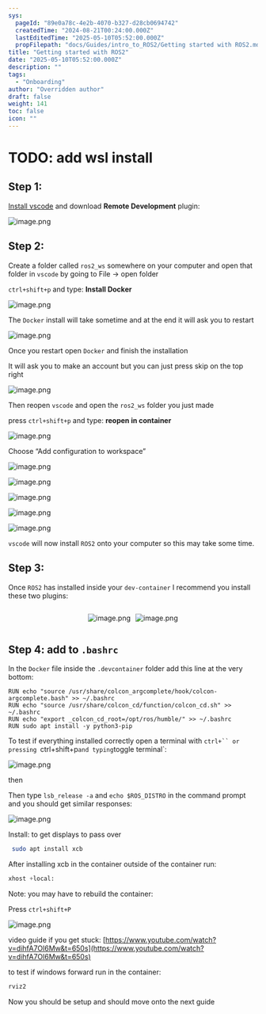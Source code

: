 ```yaml
---
sys:
  pageId: "89e0a78c-4e2b-4070-b327-d28cb0694742"
  createdTime: "2024-08-21T00:24:00.000Z"
  lastEditedTime: "2025-05-10T05:52:00.000Z"
  propFilepath: "docs/Guides/intro_to_ROS2/Getting started with ROS2.md"
title: "Getting started with ROS2"
date: "2025-05-10T05:52:00.000Z"
description: ""
tags:
  - "Onboarding"
author: "Overridden author"
draft: false
weight: 141
toc: false
icon: ""
---
```


# TODO: add wsl install

## Step 1:

[Install vscode](https://code.visualstudio.com/download) and download **Remote Development** plugin:

![image.png](https://prod-files-secure.s3.us-west-2.amazonaws.com/d518164a-d88e-44d1-a4ee-3adb3bd8bce0/efb52993-1881-4a40-b95e-6f020334f022/image.png?X-Amz-Algorithm=AWS4-HMAC-SHA256&X-Amz-Content-Sha256=UNSIGNED-PAYLOAD&X-Amz-Credential=ASIAZI2LB466ZST7MKH2%2F20250510%2Fus-west-2%2Fs3%2Faws4_request&X-Amz-Date=20250510T070735Z&X-Amz-Expires=3600&X-Amz-Security-Token=IQoJb3JpZ2luX2VjEPf%2F%2F%2F%2F%2F%2F%2F%2F%2F%2FwEaCXVzLXdlc3QtMiJIMEYCIQCag2o3TBJsIDiOq%2BItqgWJNAFXKpRfxP4ho3DAshHRjgIhAJgNcV9LTHVAp32xLu0H3JABaUtIzHkxKa%2Fva2Lyqb%2BxKogECKD%2F%2F%2F%2F%2F%2F%2F%2F%2F%2FwEQABoMNjM3NDIzMTgzODA1IgwccbA0abc2WFaGjBoq3AMmMN%2F7hSBHkjEFI2o3Hac6qQMZIsyyVzqnH46%2FhWytle%2BceD0f%2BELjiryBVzkgWEhZpjVe5KVUhbqgTLEKP4kbfSpyNg7GMaD35MlhWmyURJlcpD8JrU11WR2DrHxVlNUD5A03dO7e8Ncar83khKrmfaQOqra%2F9HAtlDnru872EnQBPCn8heUA8ajtp7PyW2lYui7KiLWlZK4XdmBd43C%2BGDmytot449IB5kCVpd0lIzIfSfSKyUQnmu4hCDcFJuLC9UEYJtytFw%2FKdMklgADscAlw%2FR4sojzlo30HPUz4nVFK3sJMNKCJGWHktNZbtiMLrZWK88vB7aORX5RrjCN4Sy23jn720W0tIMF8YbiBKq9Tp%2BbOLkoOr7wfjQm%2BTVjq7KfqI6EwfRWQDFsTZr3YZ9EKNLF6dJZ%2B%2FF2z%2F9Y30FmSzc8zg5HpEK%2Bl3JehU9Jq5WaTHKd8fAhkhMb9Bm5rnutT5G4GS%2FregEEpURf2XMkzZVZIpYvg%2Fx0L2VhSDZ3LnQnO8sOT3ZuepalduOHNydS7caQFEvIeqO46pDVtyDl8hcrmgwAb0zeCJbx1rA%2Bon4wadynWQtMmXrtvog41qSL1N8Yz2kyMIqAlep9IzkQybuwojHGoaToDtzCL9fvABjqkAbi4i9mFwFCqkjWWOlLr7r3G194yGQCgJfWv%2BCMgveF%2BXJgsy5NHlnNySRhEf0faaop%2BWn68t3WknOIzXM5ypULptypwAhqocFn2XRIeO06dxjENFXU5xt9brTt6JO%2FQRPcGajprwrCH0X2juDQ1%2Blmo%2FHlRxsVunKR0rB7%2FdUQnMpKTkFlOIvuxyknSEWTwo03WKOwQS2z4F0wDxb71UMNpmqAI&X-Amz-Signature=32599138ecd0ff0f40aa62e8beb6a8d77d17efe04777afb5e25bcbe04884f243&X-Amz-SignedHeaders=host&x-id=GetObject)

## Step 2:

Create a folder called `ros2_ws` somewhere on your computer and open that folder in `vscode` by going to File → open folder 

`ctrl+shift+p` and type: **Install Docker**

![image.png](https://prod-files-secure.s3.us-west-2.amazonaws.com/d518164a-d88e-44d1-a4ee-3adb3bd8bce0/2269dc0e-1cd5-47ff-bceb-c04ad9b2eab0/image.png?X-Amz-Algorithm=AWS4-HMAC-SHA256&X-Amz-Content-Sha256=UNSIGNED-PAYLOAD&X-Amz-Credential=ASIAZI2LB466ZST7MKH2%2F20250510%2Fus-west-2%2Fs3%2Faws4_request&X-Amz-Date=20250510T070735Z&X-Amz-Expires=3600&X-Amz-Security-Token=IQoJb3JpZ2luX2VjEPf%2F%2F%2F%2F%2F%2F%2F%2F%2F%2FwEaCXVzLXdlc3QtMiJIMEYCIQCag2o3TBJsIDiOq%2BItqgWJNAFXKpRfxP4ho3DAshHRjgIhAJgNcV9LTHVAp32xLu0H3JABaUtIzHkxKa%2Fva2Lyqb%2BxKogECKD%2F%2F%2F%2F%2F%2F%2F%2F%2F%2FwEQABoMNjM3NDIzMTgzODA1IgwccbA0abc2WFaGjBoq3AMmMN%2F7hSBHkjEFI2o3Hac6qQMZIsyyVzqnH46%2FhWytle%2BceD0f%2BELjiryBVzkgWEhZpjVe5KVUhbqgTLEKP4kbfSpyNg7GMaD35MlhWmyURJlcpD8JrU11WR2DrHxVlNUD5A03dO7e8Ncar83khKrmfaQOqra%2F9HAtlDnru872EnQBPCn8heUA8ajtp7PyW2lYui7KiLWlZK4XdmBd43C%2BGDmytot449IB5kCVpd0lIzIfSfSKyUQnmu4hCDcFJuLC9UEYJtytFw%2FKdMklgADscAlw%2FR4sojzlo30HPUz4nVFK3sJMNKCJGWHktNZbtiMLrZWK88vB7aORX5RrjCN4Sy23jn720W0tIMF8YbiBKq9Tp%2BbOLkoOr7wfjQm%2BTVjq7KfqI6EwfRWQDFsTZr3YZ9EKNLF6dJZ%2B%2FF2z%2F9Y30FmSzc8zg5HpEK%2Bl3JehU9Jq5WaTHKd8fAhkhMb9Bm5rnutT5G4GS%2FregEEpURf2XMkzZVZIpYvg%2Fx0L2VhSDZ3LnQnO8sOT3ZuepalduOHNydS7caQFEvIeqO46pDVtyDl8hcrmgwAb0zeCJbx1rA%2Bon4wadynWQtMmXrtvog41qSL1N8Yz2kyMIqAlep9IzkQybuwojHGoaToDtzCL9fvABjqkAbi4i9mFwFCqkjWWOlLr7r3G194yGQCgJfWv%2BCMgveF%2BXJgsy5NHlnNySRhEf0faaop%2BWn68t3WknOIzXM5ypULptypwAhqocFn2XRIeO06dxjENFXU5xt9brTt6JO%2FQRPcGajprwrCH0X2juDQ1%2Blmo%2FHlRxsVunKR0rB7%2FdUQnMpKTkFlOIvuxyknSEWTwo03WKOwQS2z4F0wDxb71UMNpmqAI&X-Amz-Signature=39d17f975bdae88874f2df85ab0b5153b7d95dd5884605a299d6364b57eb6316&X-Amz-SignedHeaders=host&x-id=GetObject)

The `Docker` install will take sometime and at the end it will ask you to restart

![image.png](https://prod-files-secure.s3.us-west-2.amazonaws.com/d518164a-d88e-44d1-a4ee-3adb3bd8bce0/ed233f78-be33-4b1f-b89c-9c346c0e961e/image.png?X-Amz-Algorithm=AWS4-HMAC-SHA256&X-Amz-Content-Sha256=UNSIGNED-PAYLOAD&X-Amz-Credential=ASIAZI2LB466ZST7MKH2%2F20250510%2Fus-west-2%2Fs3%2Faws4_request&X-Amz-Date=20250510T070735Z&X-Amz-Expires=3600&X-Amz-Security-Token=IQoJb3JpZ2luX2VjEPf%2F%2F%2F%2F%2F%2F%2F%2F%2F%2FwEaCXVzLXdlc3QtMiJIMEYCIQCag2o3TBJsIDiOq%2BItqgWJNAFXKpRfxP4ho3DAshHRjgIhAJgNcV9LTHVAp32xLu0H3JABaUtIzHkxKa%2Fva2Lyqb%2BxKogECKD%2F%2F%2F%2F%2F%2F%2F%2F%2F%2FwEQABoMNjM3NDIzMTgzODA1IgwccbA0abc2WFaGjBoq3AMmMN%2F7hSBHkjEFI2o3Hac6qQMZIsyyVzqnH46%2FhWytle%2BceD0f%2BELjiryBVzkgWEhZpjVe5KVUhbqgTLEKP4kbfSpyNg7GMaD35MlhWmyURJlcpD8JrU11WR2DrHxVlNUD5A03dO7e8Ncar83khKrmfaQOqra%2F9HAtlDnru872EnQBPCn8heUA8ajtp7PyW2lYui7KiLWlZK4XdmBd43C%2BGDmytot449IB5kCVpd0lIzIfSfSKyUQnmu4hCDcFJuLC9UEYJtytFw%2FKdMklgADscAlw%2FR4sojzlo30HPUz4nVFK3sJMNKCJGWHktNZbtiMLrZWK88vB7aORX5RrjCN4Sy23jn720W0tIMF8YbiBKq9Tp%2BbOLkoOr7wfjQm%2BTVjq7KfqI6EwfRWQDFsTZr3YZ9EKNLF6dJZ%2B%2FF2z%2F9Y30FmSzc8zg5HpEK%2Bl3JehU9Jq5WaTHKd8fAhkhMb9Bm5rnutT5G4GS%2FregEEpURf2XMkzZVZIpYvg%2Fx0L2VhSDZ3LnQnO8sOT3ZuepalduOHNydS7caQFEvIeqO46pDVtyDl8hcrmgwAb0zeCJbx1rA%2Bon4wadynWQtMmXrtvog41qSL1N8Yz2kyMIqAlep9IzkQybuwojHGoaToDtzCL9fvABjqkAbi4i9mFwFCqkjWWOlLr7r3G194yGQCgJfWv%2BCMgveF%2BXJgsy5NHlnNySRhEf0faaop%2BWn68t3WknOIzXM5ypULptypwAhqocFn2XRIeO06dxjENFXU5xt9brTt6JO%2FQRPcGajprwrCH0X2juDQ1%2Blmo%2FHlRxsVunKR0rB7%2FdUQnMpKTkFlOIvuxyknSEWTwo03WKOwQS2z4F0wDxb71UMNpmqAI&X-Amz-Signature=7bbea112b37bc999c0b76554ff7dd38dc397bf0ef36db6c0fe605b0dd1ab21ee&X-Amz-SignedHeaders=host&x-id=GetObject)

Once you restart open `Docker` and finish the installation

It will ask you to make an account but you can just press skip on the top right

![image.png](https://prod-files-secure.s3.us-west-2.amazonaws.com/d518164a-d88e-44d1-a4ee-3adb3bd8bce0/21010ad9-1659-4fd9-9f59-9932a09b2a3d/image.png?X-Amz-Algorithm=AWS4-HMAC-SHA256&X-Amz-Content-Sha256=UNSIGNED-PAYLOAD&X-Amz-Credential=ASIAZI2LB466ZST7MKH2%2F20250510%2Fus-west-2%2Fs3%2Faws4_request&X-Amz-Date=20250510T070735Z&X-Amz-Expires=3600&X-Amz-Security-Token=IQoJb3JpZ2luX2VjEPf%2F%2F%2F%2F%2F%2F%2F%2F%2F%2FwEaCXVzLXdlc3QtMiJIMEYCIQCag2o3TBJsIDiOq%2BItqgWJNAFXKpRfxP4ho3DAshHRjgIhAJgNcV9LTHVAp32xLu0H3JABaUtIzHkxKa%2Fva2Lyqb%2BxKogECKD%2F%2F%2F%2F%2F%2F%2F%2F%2F%2FwEQABoMNjM3NDIzMTgzODA1IgwccbA0abc2WFaGjBoq3AMmMN%2F7hSBHkjEFI2o3Hac6qQMZIsyyVzqnH46%2FhWytle%2BceD0f%2BELjiryBVzkgWEhZpjVe5KVUhbqgTLEKP4kbfSpyNg7GMaD35MlhWmyURJlcpD8JrU11WR2DrHxVlNUD5A03dO7e8Ncar83khKrmfaQOqra%2F9HAtlDnru872EnQBPCn8heUA8ajtp7PyW2lYui7KiLWlZK4XdmBd43C%2BGDmytot449IB5kCVpd0lIzIfSfSKyUQnmu4hCDcFJuLC9UEYJtytFw%2FKdMklgADscAlw%2FR4sojzlo30HPUz4nVFK3sJMNKCJGWHktNZbtiMLrZWK88vB7aORX5RrjCN4Sy23jn720W0tIMF8YbiBKq9Tp%2BbOLkoOr7wfjQm%2BTVjq7KfqI6EwfRWQDFsTZr3YZ9EKNLF6dJZ%2B%2FF2z%2F9Y30FmSzc8zg5HpEK%2Bl3JehU9Jq5WaTHKd8fAhkhMb9Bm5rnutT5G4GS%2FregEEpURf2XMkzZVZIpYvg%2Fx0L2VhSDZ3LnQnO8sOT3ZuepalduOHNydS7caQFEvIeqO46pDVtyDl8hcrmgwAb0zeCJbx1rA%2Bon4wadynWQtMmXrtvog41qSL1N8Yz2kyMIqAlep9IzkQybuwojHGoaToDtzCL9fvABjqkAbi4i9mFwFCqkjWWOlLr7r3G194yGQCgJfWv%2BCMgveF%2BXJgsy5NHlnNySRhEf0faaop%2BWn68t3WknOIzXM5ypULptypwAhqocFn2XRIeO06dxjENFXU5xt9brTt6JO%2FQRPcGajprwrCH0X2juDQ1%2Blmo%2FHlRxsVunKR0rB7%2FdUQnMpKTkFlOIvuxyknSEWTwo03WKOwQS2z4F0wDxb71UMNpmqAI&X-Amz-Signature=bb36bd27c44621c9fa2966fcfefd1a67397047471c5a76c68310a3cf211d0b30&X-Amz-SignedHeaders=host&x-id=GetObject)

Then reopen `vscode` and open the `ros2_ws` folder you just made

press `ctrl+shift+p` and type: **reopen in container**

![image.png](https://prod-files-secure.s3.us-west-2.amazonaws.com/d518164a-d88e-44d1-a4ee-3adb3bd8bce0/4e93b8c2-41ad-488c-8095-c74205196118/image.png?X-Amz-Algorithm=AWS4-HMAC-SHA256&X-Amz-Content-Sha256=UNSIGNED-PAYLOAD&X-Amz-Credential=ASIAZI2LB466ZST7MKH2%2F20250510%2Fus-west-2%2Fs3%2Faws4_request&X-Amz-Date=20250510T070735Z&X-Amz-Expires=3600&X-Amz-Security-Token=IQoJb3JpZ2luX2VjEPf%2F%2F%2F%2F%2F%2F%2F%2F%2F%2FwEaCXVzLXdlc3QtMiJIMEYCIQCag2o3TBJsIDiOq%2BItqgWJNAFXKpRfxP4ho3DAshHRjgIhAJgNcV9LTHVAp32xLu0H3JABaUtIzHkxKa%2Fva2Lyqb%2BxKogECKD%2F%2F%2F%2F%2F%2F%2F%2F%2F%2FwEQABoMNjM3NDIzMTgzODA1IgwccbA0abc2WFaGjBoq3AMmMN%2F7hSBHkjEFI2o3Hac6qQMZIsyyVzqnH46%2FhWytle%2BceD0f%2BELjiryBVzkgWEhZpjVe5KVUhbqgTLEKP4kbfSpyNg7GMaD35MlhWmyURJlcpD8JrU11WR2DrHxVlNUD5A03dO7e8Ncar83khKrmfaQOqra%2F9HAtlDnru872EnQBPCn8heUA8ajtp7PyW2lYui7KiLWlZK4XdmBd43C%2BGDmytot449IB5kCVpd0lIzIfSfSKyUQnmu4hCDcFJuLC9UEYJtytFw%2FKdMklgADscAlw%2FR4sojzlo30HPUz4nVFK3sJMNKCJGWHktNZbtiMLrZWK88vB7aORX5RrjCN4Sy23jn720W0tIMF8YbiBKq9Tp%2BbOLkoOr7wfjQm%2BTVjq7KfqI6EwfRWQDFsTZr3YZ9EKNLF6dJZ%2B%2FF2z%2F9Y30FmSzc8zg5HpEK%2Bl3JehU9Jq5WaTHKd8fAhkhMb9Bm5rnutT5G4GS%2FregEEpURf2XMkzZVZIpYvg%2Fx0L2VhSDZ3LnQnO8sOT3ZuepalduOHNydS7caQFEvIeqO46pDVtyDl8hcrmgwAb0zeCJbx1rA%2Bon4wadynWQtMmXrtvog41qSL1N8Yz2kyMIqAlep9IzkQybuwojHGoaToDtzCL9fvABjqkAbi4i9mFwFCqkjWWOlLr7r3G194yGQCgJfWv%2BCMgveF%2BXJgsy5NHlnNySRhEf0faaop%2BWn68t3WknOIzXM5ypULptypwAhqocFn2XRIeO06dxjENFXU5xt9brTt6JO%2FQRPcGajprwrCH0X2juDQ1%2Blmo%2FHlRxsVunKR0rB7%2FdUQnMpKTkFlOIvuxyknSEWTwo03WKOwQS2z4F0wDxb71UMNpmqAI&X-Amz-Signature=4a8beda3dbed22b0fdd5f1567574759033497c84710781e058f1a62b60e4fdd0&X-Amz-SignedHeaders=host&x-id=GetObject)

Choose “Add configuration to workspace”

![image.png](https://prod-files-secure.s3.us-west-2.amazonaws.com/d518164a-d88e-44d1-a4ee-3adb3bd8bce0/9560b282-5060-4989-ba37-97e7b2c22476/image.png?X-Amz-Algorithm=AWS4-HMAC-SHA256&X-Amz-Content-Sha256=UNSIGNED-PAYLOAD&X-Amz-Credential=ASIAZI2LB466ZST7MKH2%2F20250510%2Fus-west-2%2Fs3%2Faws4_request&X-Amz-Date=20250510T070735Z&X-Amz-Expires=3600&X-Amz-Security-Token=IQoJb3JpZ2luX2VjEPf%2F%2F%2F%2F%2F%2F%2F%2F%2F%2FwEaCXVzLXdlc3QtMiJIMEYCIQCag2o3TBJsIDiOq%2BItqgWJNAFXKpRfxP4ho3DAshHRjgIhAJgNcV9LTHVAp32xLu0H3JABaUtIzHkxKa%2Fva2Lyqb%2BxKogECKD%2F%2F%2F%2F%2F%2F%2F%2F%2F%2FwEQABoMNjM3NDIzMTgzODA1IgwccbA0abc2WFaGjBoq3AMmMN%2F7hSBHkjEFI2o3Hac6qQMZIsyyVzqnH46%2FhWytle%2BceD0f%2BELjiryBVzkgWEhZpjVe5KVUhbqgTLEKP4kbfSpyNg7GMaD35MlhWmyURJlcpD8JrU11WR2DrHxVlNUD5A03dO7e8Ncar83khKrmfaQOqra%2F9HAtlDnru872EnQBPCn8heUA8ajtp7PyW2lYui7KiLWlZK4XdmBd43C%2BGDmytot449IB5kCVpd0lIzIfSfSKyUQnmu4hCDcFJuLC9UEYJtytFw%2FKdMklgADscAlw%2FR4sojzlo30HPUz4nVFK3sJMNKCJGWHktNZbtiMLrZWK88vB7aORX5RrjCN4Sy23jn720W0tIMF8YbiBKq9Tp%2BbOLkoOr7wfjQm%2BTVjq7KfqI6EwfRWQDFsTZr3YZ9EKNLF6dJZ%2B%2FF2z%2F9Y30FmSzc8zg5HpEK%2Bl3JehU9Jq5WaTHKd8fAhkhMb9Bm5rnutT5G4GS%2FregEEpURf2XMkzZVZIpYvg%2Fx0L2VhSDZ3LnQnO8sOT3ZuepalduOHNydS7caQFEvIeqO46pDVtyDl8hcrmgwAb0zeCJbx1rA%2Bon4wadynWQtMmXrtvog41qSL1N8Yz2kyMIqAlep9IzkQybuwojHGoaToDtzCL9fvABjqkAbi4i9mFwFCqkjWWOlLr7r3G194yGQCgJfWv%2BCMgveF%2BXJgsy5NHlnNySRhEf0faaop%2BWn68t3WknOIzXM5ypULptypwAhqocFn2XRIeO06dxjENFXU5xt9brTt6JO%2FQRPcGajprwrCH0X2juDQ1%2Blmo%2FHlRxsVunKR0rB7%2FdUQnMpKTkFlOIvuxyknSEWTwo03WKOwQS2z4F0wDxb71UMNpmqAI&X-Amz-Signature=6f6cce0358b0bfc634b9c3c1daf4c0d700c2a7ccd8d87c4098a9050b50ff4024&X-Amz-SignedHeaders=host&x-id=GetObject)

![image.png](https://prod-files-secure.s3.us-west-2.amazonaws.com/d518164a-d88e-44d1-a4ee-3adb3bd8bce0/2ee63f81-886b-48e8-a553-dc6e5eac99e4/image.png?X-Amz-Algorithm=AWS4-HMAC-SHA256&X-Amz-Content-Sha256=UNSIGNED-PAYLOAD&X-Amz-Credential=ASIAZI2LB466ZST7MKH2%2F20250510%2Fus-west-2%2Fs3%2Faws4_request&X-Amz-Date=20250510T070735Z&X-Amz-Expires=3600&X-Amz-Security-Token=IQoJb3JpZ2luX2VjEPf%2F%2F%2F%2F%2F%2F%2F%2F%2F%2FwEaCXVzLXdlc3QtMiJIMEYCIQCag2o3TBJsIDiOq%2BItqgWJNAFXKpRfxP4ho3DAshHRjgIhAJgNcV9LTHVAp32xLu0H3JABaUtIzHkxKa%2Fva2Lyqb%2BxKogECKD%2F%2F%2F%2F%2F%2F%2F%2F%2F%2FwEQABoMNjM3NDIzMTgzODA1IgwccbA0abc2WFaGjBoq3AMmMN%2F7hSBHkjEFI2o3Hac6qQMZIsyyVzqnH46%2FhWytle%2BceD0f%2BELjiryBVzkgWEhZpjVe5KVUhbqgTLEKP4kbfSpyNg7GMaD35MlhWmyURJlcpD8JrU11WR2DrHxVlNUD5A03dO7e8Ncar83khKrmfaQOqra%2F9HAtlDnru872EnQBPCn8heUA8ajtp7PyW2lYui7KiLWlZK4XdmBd43C%2BGDmytot449IB5kCVpd0lIzIfSfSKyUQnmu4hCDcFJuLC9UEYJtytFw%2FKdMklgADscAlw%2FR4sojzlo30HPUz4nVFK3sJMNKCJGWHktNZbtiMLrZWK88vB7aORX5RrjCN4Sy23jn720W0tIMF8YbiBKq9Tp%2BbOLkoOr7wfjQm%2BTVjq7KfqI6EwfRWQDFsTZr3YZ9EKNLF6dJZ%2B%2FF2z%2F9Y30FmSzc8zg5HpEK%2Bl3JehU9Jq5WaTHKd8fAhkhMb9Bm5rnutT5G4GS%2FregEEpURf2XMkzZVZIpYvg%2Fx0L2VhSDZ3LnQnO8sOT3ZuepalduOHNydS7caQFEvIeqO46pDVtyDl8hcrmgwAb0zeCJbx1rA%2Bon4wadynWQtMmXrtvog41qSL1N8Yz2kyMIqAlep9IzkQybuwojHGoaToDtzCL9fvABjqkAbi4i9mFwFCqkjWWOlLr7r3G194yGQCgJfWv%2BCMgveF%2BXJgsy5NHlnNySRhEf0faaop%2BWn68t3WknOIzXM5ypULptypwAhqocFn2XRIeO06dxjENFXU5xt9brTt6JO%2FQRPcGajprwrCH0X2juDQ1%2Blmo%2FHlRxsVunKR0rB7%2FdUQnMpKTkFlOIvuxyknSEWTwo03WKOwQS2z4F0wDxb71UMNpmqAI&X-Amz-Signature=250399cb350db299aa2d876501218635dbd20ff6e958051a531994afcd75a76f&X-Amz-SignedHeaders=host&x-id=GetObject)

![image.png](https://prod-files-secure.s3.us-west-2.amazonaws.com/d518164a-d88e-44d1-a4ee-3adb3bd8bce0/ae1580b2-b048-407e-aed9-b584224a7a04/image.png?X-Amz-Algorithm=AWS4-HMAC-SHA256&X-Amz-Content-Sha256=UNSIGNED-PAYLOAD&X-Amz-Credential=ASIAZI2LB466ZST7MKH2%2F20250510%2Fus-west-2%2Fs3%2Faws4_request&X-Amz-Date=20250510T070735Z&X-Amz-Expires=3600&X-Amz-Security-Token=IQoJb3JpZ2luX2VjEPf%2F%2F%2F%2F%2F%2F%2F%2F%2F%2FwEaCXVzLXdlc3QtMiJIMEYCIQCag2o3TBJsIDiOq%2BItqgWJNAFXKpRfxP4ho3DAshHRjgIhAJgNcV9LTHVAp32xLu0H3JABaUtIzHkxKa%2Fva2Lyqb%2BxKogECKD%2F%2F%2F%2F%2F%2F%2F%2F%2F%2FwEQABoMNjM3NDIzMTgzODA1IgwccbA0abc2WFaGjBoq3AMmMN%2F7hSBHkjEFI2o3Hac6qQMZIsyyVzqnH46%2FhWytle%2BceD0f%2BELjiryBVzkgWEhZpjVe5KVUhbqgTLEKP4kbfSpyNg7GMaD35MlhWmyURJlcpD8JrU11WR2DrHxVlNUD5A03dO7e8Ncar83khKrmfaQOqra%2F9HAtlDnru872EnQBPCn8heUA8ajtp7PyW2lYui7KiLWlZK4XdmBd43C%2BGDmytot449IB5kCVpd0lIzIfSfSKyUQnmu4hCDcFJuLC9UEYJtytFw%2FKdMklgADscAlw%2FR4sojzlo30HPUz4nVFK3sJMNKCJGWHktNZbtiMLrZWK88vB7aORX5RrjCN4Sy23jn720W0tIMF8YbiBKq9Tp%2BbOLkoOr7wfjQm%2BTVjq7KfqI6EwfRWQDFsTZr3YZ9EKNLF6dJZ%2B%2FF2z%2F9Y30FmSzc8zg5HpEK%2Bl3JehU9Jq5WaTHKd8fAhkhMb9Bm5rnutT5G4GS%2FregEEpURf2XMkzZVZIpYvg%2Fx0L2VhSDZ3LnQnO8sOT3ZuepalduOHNydS7caQFEvIeqO46pDVtyDl8hcrmgwAb0zeCJbx1rA%2Bon4wadynWQtMmXrtvog41qSL1N8Yz2kyMIqAlep9IzkQybuwojHGoaToDtzCL9fvABjqkAbi4i9mFwFCqkjWWOlLr7r3G194yGQCgJfWv%2BCMgveF%2BXJgsy5NHlnNySRhEf0faaop%2BWn68t3WknOIzXM5ypULptypwAhqocFn2XRIeO06dxjENFXU5xt9brTt6JO%2FQRPcGajprwrCH0X2juDQ1%2Blmo%2FHlRxsVunKR0rB7%2FdUQnMpKTkFlOIvuxyknSEWTwo03WKOwQS2z4F0wDxb71UMNpmqAI&X-Amz-Signature=d6d77cc479675e4255d24265946231aa74e67480b2a5ef1d96983706e72ebfac&X-Amz-SignedHeaders=host&x-id=GetObject)

![image.png](https://prod-files-secure.s3.us-west-2.amazonaws.com/d518164a-d88e-44d1-a4ee-3adb3bd8bce0/53255b28-f75e-430f-b9e3-c0ac8577e42b/image.png?X-Amz-Algorithm=AWS4-HMAC-SHA256&X-Amz-Content-Sha256=UNSIGNED-PAYLOAD&X-Amz-Credential=ASIAZI2LB466ZST7MKH2%2F20250510%2Fus-west-2%2Fs3%2Faws4_request&X-Amz-Date=20250510T070735Z&X-Amz-Expires=3600&X-Amz-Security-Token=IQoJb3JpZ2luX2VjEPf%2F%2F%2F%2F%2F%2F%2F%2F%2F%2FwEaCXVzLXdlc3QtMiJIMEYCIQCag2o3TBJsIDiOq%2BItqgWJNAFXKpRfxP4ho3DAshHRjgIhAJgNcV9LTHVAp32xLu0H3JABaUtIzHkxKa%2Fva2Lyqb%2BxKogECKD%2F%2F%2F%2F%2F%2F%2F%2F%2F%2FwEQABoMNjM3NDIzMTgzODA1IgwccbA0abc2WFaGjBoq3AMmMN%2F7hSBHkjEFI2o3Hac6qQMZIsyyVzqnH46%2FhWytle%2BceD0f%2BELjiryBVzkgWEhZpjVe5KVUhbqgTLEKP4kbfSpyNg7GMaD35MlhWmyURJlcpD8JrU11WR2DrHxVlNUD5A03dO7e8Ncar83khKrmfaQOqra%2F9HAtlDnru872EnQBPCn8heUA8ajtp7PyW2lYui7KiLWlZK4XdmBd43C%2BGDmytot449IB5kCVpd0lIzIfSfSKyUQnmu4hCDcFJuLC9UEYJtytFw%2FKdMklgADscAlw%2FR4sojzlo30HPUz4nVFK3sJMNKCJGWHktNZbtiMLrZWK88vB7aORX5RrjCN4Sy23jn720W0tIMF8YbiBKq9Tp%2BbOLkoOr7wfjQm%2BTVjq7KfqI6EwfRWQDFsTZr3YZ9EKNLF6dJZ%2B%2FF2z%2F9Y30FmSzc8zg5HpEK%2Bl3JehU9Jq5WaTHKd8fAhkhMb9Bm5rnutT5G4GS%2FregEEpURf2XMkzZVZIpYvg%2Fx0L2VhSDZ3LnQnO8sOT3ZuepalduOHNydS7caQFEvIeqO46pDVtyDl8hcrmgwAb0zeCJbx1rA%2Bon4wadynWQtMmXrtvog41qSL1N8Yz2kyMIqAlep9IzkQybuwojHGoaToDtzCL9fvABjqkAbi4i9mFwFCqkjWWOlLr7r3G194yGQCgJfWv%2BCMgveF%2BXJgsy5NHlnNySRhEf0faaop%2BWn68t3WknOIzXM5ypULptypwAhqocFn2XRIeO06dxjENFXU5xt9brTt6JO%2FQRPcGajprwrCH0X2juDQ1%2Blmo%2FHlRxsVunKR0rB7%2FdUQnMpKTkFlOIvuxyknSEWTwo03WKOwQS2z4F0wDxb71UMNpmqAI&X-Amz-Signature=99ff51d879a7946d742bd5fb0505b5547c791ff13380d074aac53a6a118bbb60&X-Amz-SignedHeaders=host&x-id=GetObject)

![image.png](https://prod-files-secure.s3.us-west-2.amazonaws.com/d518164a-d88e-44d1-a4ee-3adb3bd8bce0/7c562767-5af9-4ffb-97d1-327bcdf4ee00/image.png?X-Amz-Algorithm=AWS4-HMAC-SHA256&X-Amz-Content-Sha256=UNSIGNED-PAYLOAD&X-Amz-Credential=ASIAZI2LB466ZST7MKH2%2F20250510%2Fus-west-2%2Fs3%2Faws4_request&X-Amz-Date=20250510T070735Z&X-Amz-Expires=3600&X-Amz-Security-Token=IQoJb3JpZ2luX2VjEPf%2F%2F%2F%2F%2F%2F%2F%2F%2F%2FwEaCXVzLXdlc3QtMiJIMEYCIQCag2o3TBJsIDiOq%2BItqgWJNAFXKpRfxP4ho3DAshHRjgIhAJgNcV9LTHVAp32xLu0H3JABaUtIzHkxKa%2Fva2Lyqb%2BxKogECKD%2F%2F%2F%2F%2F%2F%2F%2F%2F%2FwEQABoMNjM3NDIzMTgzODA1IgwccbA0abc2WFaGjBoq3AMmMN%2F7hSBHkjEFI2o3Hac6qQMZIsyyVzqnH46%2FhWytle%2BceD0f%2BELjiryBVzkgWEhZpjVe5KVUhbqgTLEKP4kbfSpyNg7GMaD35MlhWmyURJlcpD8JrU11WR2DrHxVlNUD5A03dO7e8Ncar83khKrmfaQOqra%2F9HAtlDnru872EnQBPCn8heUA8ajtp7PyW2lYui7KiLWlZK4XdmBd43C%2BGDmytot449IB5kCVpd0lIzIfSfSKyUQnmu4hCDcFJuLC9UEYJtytFw%2FKdMklgADscAlw%2FR4sojzlo30HPUz4nVFK3sJMNKCJGWHktNZbtiMLrZWK88vB7aORX5RrjCN4Sy23jn720W0tIMF8YbiBKq9Tp%2BbOLkoOr7wfjQm%2BTVjq7KfqI6EwfRWQDFsTZr3YZ9EKNLF6dJZ%2B%2FF2z%2F9Y30FmSzc8zg5HpEK%2Bl3JehU9Jq5WaTHKd8fAhkhMb9Bm5rnutT5G4GS%2FregEEpURf2XMkzZVZIpYvg%2Fx0L2VhSDZ3LnQnO8sOT3ZuepalduOHNydS7caQFEvIeqO46pDVtyDl8hcrmgwAb0zeCJbx1rA%2Bon4wadynWQtMmXrtvog41qSL1N8Yz2kyMIqAlep9IzkQybuwojHGoaToDtzCL9fvABjqkAbi4i9mFwFCqkjWWOlLr7r3G194yGQCgJfWv%2BCMgveF%2BXJgsy5NHlnNySRhEf0faaop%2BWn68t3WknOIzXM5ypULptypwAhqocFn2XRIeO06dxjENFXU5xt9brTt6JO%2FQRPcGajprwrCH0X2juDQ1%2Blmo%2FHlRxsVunKR0rB7%2FdUQnMpKTkFlOIvuxyknSEWTwo03WKOwQS2z4F0wDxb71UMNpmqAI&X-Amz-Signature=29fa4ece0aca2769e26562714f871f344ebba75c15e7cf3a3c63813142db51f5&X-Amz-SignedHeaders=host&x-id=GetObject)

`vscode` will now install `ROS2` onto your computer so this may take some time.

## Step 3:

Once `ROS2` has installed inside your `dev-container` I recommend you install these two plugins:

<div style="display: flex;flex-direction: row; column-gap:10px; max-width: 630px;justify-content: center;">
<div>

![image.png](https://prod-files-secure.s3.us-west-2.amazonaws.com/d518164a-d88e-44d1-a4ee-3adb3bd8bce0/3fc3d550-5a54-4ba1-ba6b-faa01cdb7369/image.png?X-Amz-Algorithm=AWS4-HMAC-SHA256&X-Amz-Content-Sha256=UNSIGNED-PAYLOAD&X-Amz-Credential=ASIAZI2LB466YKYS7JCJ%2F20250510%2Fus-west-2%2Fs3%2Faws4_request&X-Amz-Date=20250510T070739Z&X-Amz-Expires=3600&X-Amz-Security-Token=IQoJb3JpZ2luX2VjEPf%2F%2F%2F%2F%2F%2F%2F%2F%2F%2FwEaCXVzLXdlc3QtMiJGMEQCICY%2Bze5gZW3%2FyaowQKIAr%2FaUsIc7hK6C%2BxDUuxtPNqMdAiBARS07eoDP9YebhbLn3jhLEO0vNgjF2Ox9d%2BFVTyR3IyqIBAig%2F%2F%2F%2F%2F%2F%2F%2F%2F%2F8BEAAaDDYzNzQyMzE4MzgwNSIMz5DpUaLcJ1NXFkzUKtwDcnnh7WFxLliCqRpFQ%2BoqpAJQYAAYw4nvLVVCEFd5qmpuzCe7m85WLI1qwnKepxuw145sqk7kpKtMrETOOGkSTLw8H86EWrQgeqt3f7tED9%2BHHA8ouiVyNmVTwlHo8moHLe%2B4rlnHjxOtuBQmTgtpQ5AdZwepbRSs6LcjB7P1aaFyWS%2BbyLUgHzkB%2B0x7Sekn2x1II5SRXlcAbAIBFfcJowUNp7bQCnCaZxRwS8duF%2BKCpwPVEu%2FTMqqjGbWQRHTEgKl0drL1O2tL7lRUqpAKck9%2FicfxGgUQqWhqqbIE7ZEC%2FMSIUalC9Ap625aD0KmxJON8zYvefuf%2BSaHAFGrgqlBgOhiHcsRsSJZgzk2OkYg3knyoDi21t3FB2hr5jHm0BYqGecYjVrJoe1IaiUdnd%2BvazzrmC7XUIgGpjbQCjsAHI%2BD2R8hHEy5TYkuzERzbG3%2FcwnXwponWM%2Ft2dIhZjEJuJKNgsRgL7%2Fgd54RAslx8f0WqPIOZKMmjzwpCCpjnQtl4v7x4YGxYvcXfWWCd1lSCUfPaxcbFuzvGx3m45c3HXVzSlxO0mp6AqRfQmCHbaJ6VXPc%2BXCtG44ktBMMOUpbsmaLTIRdl8OPOephzcBt%2F1fITFwgS4rZy%2B0owi%2FX7wAY6pgFyYzlNvbVfebwWgGeEvFsMJHzYhMYORYoK2DbV2iN52sPcJpP0uTleku2oMf9vriutJKoeyrA16C%2BDw4IEI6CT%2BuPvSlR0IDfBFlSAo2XokvCWRnj077QICZBk487acX2091yOJKZrGTIOl%2BOqtK0uq6x24eWN4S2FZPYlxRJ9wmbxu9xdZOiel5flzpsErZ70gRmAFEmJFQnqLd9BQX8c1051PjSA&X-Amz-Signature=8246ebdc036407c5a265e6627c615460ac74a09ff9d9e25e65ee6b67b0a6bd98&X-Amz-SignedHeaders=host&x-id=GetObject)

</div>
<div>

![image.png](https://prod-files-secure.s3.us-west-2.amazonaws.com/d518164a-d88e-44d1-a4ee-3adb3bd8bce0/d994cc66-13c2-4093-a5a3-f84cf4601a82/image.png?X-Amz-Algorithm=AWS4-HMAC-SHA256&X-Amz-Content-Sha256=UNSIGNED-PAYLOAD&X-Amz-Credential=ASIAZI2LB4665GQHXGYY%2F20250510%2Fus-west-2%2Fs3%2Faws4_request&X-Amz-Date=20250510T070740Z&X-Amz-Expires=3600&X-Amz-Security-Token=IQoJb3JpZ2luX2VjEPf%2F%2F%2F%2F%2F%2F%2F%2F%2F%2FwEaCXVzLXdlc3QtMiJIMEYCIQCcBbwwa5PO18eKrhZXyxfEphtBo5QdqWyxwsNhxe9RuwIhAMbg233%2BQon1fLVHqutc7Y50HS2GxtAqlEvLp1UQNF4%2BKogECKD%2F%2F%2F%2F%2F%2F%2F%2F%2F%2FwEQABoMNjM3NDIzMTgzODA1IgwrWQcyXt7vc%2BBKioYq3AM1oZSciliUEWl4VfqmOY8mQeAiiSc7xQnJ1xo76%2BN6KZeHbdVpvC%2F2ch7%2BLaoyQ67Jf92pzJmqQUVw61%2BCuwrQP1zS4X0Tthj%2Fchc035ha4sZDZX3G7BQU1Kez49JOBMhR5AoarYmJx75x%2BU9Ut0hEa0ppTZMtpF7lds8KxGhmHMR4R3B7eH9SmGJJUktmgSND0vW%2FvqZ4%2B0%2FqME60ripD9GPD1ECw5vXefgiZUV8Fd6efSrvbYgywxgCXnUXL2VTVlAPLQGIJ4Y8eOQyAf6rA84r%2F%2FfTt5KU9LErfGM2oQril%2Fsqfg%2BVMul9zl75roCeAWQ3HsjzpTUANViqybawmoWUEJXlKXW46ivVi5nmob3klRZIDx984mdc5SLk%2FQ6QIWbyzDgKLPw721UwW1gQVoLFwx97ZKoI18tUehfPWnqI57EzdaBlRrJFMg0LfoQMISlLtcQ2ABaetjmOLIkB2P2sNDdaP3QKPFD3c7HK%2B0%2FuaJOSr6zT6Zb1HpqTvkxu0bDDqedBHDIIi%2BVe2cE73WQUcaROahaeGom9kSVRdrtI%2F%2BlEkPFwFV3SHQ1Od1gmswwO7nuPuDLniMeRVCq7cJonxvT1ih0JuJWW%2BYzyIwwwcR%2FgbejDZyRad9zDQ9PvABjqkAQvrzB0EEdQmgLA5c51WPKUpYAH5gOq0U4dv3J6%2Bsep%2Fh0YDJjBaRpS%2FTumKD9U6BwpD4mvpN3rue6SMvLVNguoXW2YkYSN%2Fn5Ytkl3IF5C9bEvioDu%2BwsMNsGipDzRn0wLeNWf25qdm5lEC2WcKIwk1kb1BtTRwEdQOYC3qHiNM0DiCfQSnWc8I0UOxsXfA29LokWKPf1B2gHaSav15MBCvmWkk&X-Amz-Signature=516fa78c28443460ac6b94be89e7598a6ed84d450c1c4d1a77a344baf4d6791a&X-Amz-SignedHeaders=host&x-id=GetObject)

</div>
</div>

## Step 4: add to `.bashrc`

In the `Docker` file inside the `.devcontainer` folder add this line at the very bottom: 

```docker
RUN echo "source /usr/share/colcon_argcomplete/hook/colcon-argcomplete.bash" >> ~/.bashrc
RUN echo "source /usr/share/colcon_cd/function/colcon_cd.sh" >> ~/.bashrc
RUN echo "export _colcon_cd_root=/opt/ros/humble/" >> ~/.bashrc
RUN sudo apt install -y python3-pip 
```

To test if everything installed correctly open a terminal with `ctrl+`` or pressing `ctrl+shift+p` and typing `toggle terminal`:

![image.png](https://prod-files-secure.s3.us-west-2.amazonaws.com/d518164a-d88e-44d1-a4ee-3adb3bd8bce0/6a4943d8-b04e-4c02-9a58-775f3384d1a5/image.png?X-Amz-Algorithm=AWS4-HMAC-SHA256&X-Amz-Content-Sha256=UNSIGNED-PAYLOAD&X-Amz-Credential=ASIAZI2LB466ZST7MKH2%2F20250510%2Fus-west-2%2Fs3%2Faws4_request&X-Amz-Date=20250510T070735Z&X-Amz-Expires=3600&X-Amz-Security-Token=IQoJb3JpZ2luX2VjEPf%2F%2F%2F%2F%2F%2F%2F%2F%2F%2FwEaCXVzLXdlc3QtMiJIMEYCIQCag2o3TBJsIDiOq%2BItqgWJNAFXKpRfxP4ho3DAshHRjgIhAJgNcV9LTHVAp32xLu0H3JABaUtIzHkxKa%2Fva2Lyqb%2BxKogECKD%2F%2F%2F%2F%2F%2F%2F%2F%2F%2FwEQABoMNjM3NDIzMTgzODA1IgwccbA0abc2WFaGjBoq3AMmMN%2F7hSBHkjEFI2o3Hac6qQMZIsyyVzqnH46%2FhWytle%2BceD0f%2BELjiryBVzkgWEhZpjVe5KVUhbqgTLEKP4kbfSpyNg7GMaD35MlhWmyURJlcpD8JrU11WR2DrHxVlNUD5A03dO7e8Ncar83khKrmfaQOqra%2F9HAtlDnru872EnQBPCn8heUA8ajtp7PyW2lYui7KiLWlZK4XdmBd43C%2BGDmytot449IB5kCVpd0lIzIfSfSKyUQnmu4hCDcFJuLC9UEYJtytFw%2FKdMklgADscAlw%2FR4sojzlo30HPUz4nVFK3sJMNKCJGWHktNZbtiMLrZWK88vB7aORX5RrjCN4Sy23jn720W0tIMF8YbiBKq9Tp%2BbOLkoOr7wfjQm%2BTVjq7KfqI6EwfRWQDFsTZr3YZ9EKNLF6dJZ%2B%2FF2z%2F9Y30FmSzc8zg5HpEK%2Bl3JehU9Jq5WaTHKd8fAhkhMb9Bm5rnutT5G4GS%2FregEEpURf2XMkzZVZIpYvg%2Fx0L2VhSDZ3LnQnO8sOT3ZuepalduOHNydS7caQFEvIeqO46pDVtyDl8hcrmgwAb0zeCJbx1rA%2Bon4wadynWQtMmXrtvog41qSL1N8Yz2kyMIqAlep9IzkQybuwojHGoaToDtzCL9fvABjqkAbi4i9mFwFCqkjWWOlLr7r3G194yGQCgJfWv%2BCMgveF%2BXJgsy5NHlnNySRhEf0faaop%2BWn68t3WknOIzXM5ypULptypwAhqocFn2XRIeO06dxjENFXU5xt9brTt6JO%2FQRPcGajprwrCH0X2juDQ1%2Blmo%2FHlRxsVunKR0rB7%2FdUQnMpKTkFlOIvuxyknSEWTwo03WKOwQS2z4F0wDxb71UMNpmqAI&X-Amz-Signature=24e077d25bdcb006d76437a385dac3cbe6f76ca5f2799e1a59fd1eb90a059e93&X-Amz-SignedHeaders=host&x-id=GetObject)

then 

Then type `lsb_release -a` and `echo $ROS_DISTRO` in the command prompt and you should get similar responses:

![image.png](https://prod-files-secure.s3.us-west-2.amazonaws.com/d518164a-d88e-44d1-a4ee-3adb3bd8bce0/3e635dec-a805-4e85-8b9e-d000e5b71a4e/image.png?X-Amz-Algorithm=AWS4-HMAC-SHA256&X-Amz-Content-Sha256=UNSIGNED-PAYLOAD&X-Amz-Credential=ASIAZI2LB466ZST7MKH2%2F20250510%2Fus-west-2%2Fs3%2Faws4_request&X-Amz-Date=20250510T070735Z&X-Amz-Expires=3600&X-Amz-Security-Token=IQoJb3JpZ2luX2VjEPf%2F%2F%2F%2F%2F%2F%2F%2F%2F%2FwEaCXVzLXdlc3QtMiJIMEYCIQCag2o3TBJsIDiOq%2BItqgWJNAFXKpRfxP4ho3DAshHRjgIhAJgNcV9LTHVAp32xLu0H3JABaUtIzHkxKa%2Fva2Lyqb%2BxKogECKD%2F%2F%2F%2F%2F%2F%2F%2F%2F%2FwEQABoMNjM3NDIzMTgzODA1IgwccbA0abc2WFaGjBoq3AMmMN%2F7hSBHkjEFI2o3Hac6qQMZIsyyVzqnH46%2FhWytle%2BceD0f%2BELjiryBVzkgWEhZpjVe5KVUhbqgTLEKP4kbfSpyNg7GMaD35MlhWmyURJlcpD8JrU11WR2DrHxVlNUD5A03dO7e8Ncar83khKrmfaQOqra%2F9HAtlDnru872EnQBPCn8heUA8ajtp7PyW2lYui7KiLWlZK4XdmBd43C%2BGDmytot449IB5kCVpd0lIzIfSfSKyUQnmu4hCDcFJuLC9UEYJtytFw%2FKdMklgADscAlw%2FR4sojzlo30HPUz4nVFK3sJMNKCJGWHktNZbtiMLrZWK88vB7aORX5RrjCN4Sy23jn720W0tIMF8YbiBKq9Tp%2BbOLkoOr7wfjQm%2BTVjq7KfqI6EwfRWQDFsTZr3YZ9EKNLF6dJZ%2B%2FF2z%2F9Y30FmSzc8zg5HpEK%2Bl3JehU9Jq5WaTHKd8fAhkhMb9Bm5rnutT5G4GS%2FregEEpURf2XMkzZVZIpYvg%2Fx0L2VhSDZ3LnQnO8sOT3ZuepalduOHNydS7caQFEvIeqO46pDVtyDl8hcrmgwAb0zeCJbx1rA%2Bon4wadynWQtMmXrtvog41qSL1N8Yz2kyMIqAlep9IzkQybuwojHGoaToDtzCL9fvABjqkAbi4i9mFwFCqkjWWOlLr7r3G194yGQCgJfWv%2BCMgveF%2BXJgsy5NHlnNySRhEf0faaop%2BWn68t3WknOIzXM5ypULptypwAhqocFn2XRIeO06dxjENFXU5xt9brTt6JO%2FQRPcGajprwrCH0X2juDQ1%2Blmo%2FHlRxsVunKR0rB7%2FdUQnMpKTkFlOIvuxyknSEWTwo03WKOwQS2z4F0wDxb71UMNpmqAI&X-Amz-Signature=0fad778bf65a970639e2cf856e4688099213939d71b410827f5f2f02b6bade33&X-Amz-SignedHeaders=host&x-id=GetObject)

Install:  to get displays to pass over

```bash
 sudo apt install xcb
```

After installing xcb in the container outside of the container run:

```python
xhost +local:
```

Note: you may have to rebuild the container:

Press `ctrl+shift+P`

![image.png](https://prod-files-secure.s3.us-west-2.amazonaws.com/d518164a-d88e-44d1-a4ee-3adb3bd8bce0/6c2be660-2618-4c38-9c26-53554f7a0b7b/image.png?X-Amz-Algorithm=AWS4-HMAC-SHA256&X-Amz-Content-Sha256=UNSIGNED-PAYLOAD&X-Amz-Credential=ASIAZI2LB466ZST7MKH2%2F20250510%2Fus-west-2%2Fs3%2Faws4_request&X-Amz-Date=20250510T070735Z&X-Amz-Expires=3600&X-Amz-Security-Token=IQoJb3JpZ2luX2VjEPf%2F%2F%2F%2F%2F%2F%2F%2F%2F%2FwEaCXVzLXdlc3QtMiJIMEYCIQCag2o3TBJsIDiOq%2BItqgWJNAFXKpRfxP4ho3DAshHRjgIhAJgNcV9LTHVAp32xLu0H3JABaUtIzHkxKa%2Fva2Lyqb%2BxKogECKD%2F%2F%2F%2F%2F%2F%2F%2F%2F%2FwEQABoMNjM3NDIzMTgzODA1IgwccbA0abc2WFaGjBoq3AMmMN%2F7hSBHkjEFI2o3Hac6qQMZIsyyVzqnH46%2FhWytle%2BceD0f%2BELjiryBVzkgWEhZpjVe5KVUhbqgTLEKP4kbfSpyNg7GMaD35MlhWmyURJlcpD8JrU11WR2DrHxVlNUD5A03dO7e8Ncar83khKrmfaQOqra%2F9HAtlDnru872EnQBPCn8heUA8ajtp7PyW2lYui7KiLWlZK4XdmBd43C%2BGDmytot449IB5kCVpd0lIzIfSfSKyUQnmu4hCDcFJuLC9UEYJtytFw%2FKdMklgADscAlw%2FR4sojzlo30HPUz4nVFK3sJMNKCJGWHktNZbtiMLrZWK88vB7aORX5RrjCN4Sy23jn720W0tIMF8YbiBKq9Tp%2BbOLkoOr7wfjQm%2BTVjq7KfqI6EwfRWQDFsTZr3YZ9EKNLF6dJZ%2B%2FF2z%2F9Y30FmSzc8zg5HpEK%2Bl3JehU9Jq5WaTHKd8fAhkhMb9Bm5rnutT5G4GS%2FregEEpURf2XMkzZVZIpYvg%2Fx0L2VhSDZ3LnQnO8sOT3ZuepalduOHNydS7caQFEvIeqO46pDVtyDl8hcrmgwAb0zeCJbx1rA%2Bon4wadynWQtMmXrtvog41qSL1N8Yz2kyMIqAlep9IzkQybuwojHGoaToDtzCL9fvABjqkAbi4i9mFwFCqkjWWOlLr7r3G194yGQCgJfWv%2BCMgveF%2BXJgsy5NHlnNySRhEf0faaop%2BWn68t3WknOIzXM5ypULptypwAhqocFn2XRIeO06dxjENFXU5xt9brTt6JO%2FQRPcGajprwrCH0X2juDQ1%2Blmo%2FHlRxsVunKR0rB7%2FdUQnMpKTkFlOIvuxyknSEWTwo03WKOwQS2z4F0wDxb71UMNpmqAI&X-Amz-Signature=1b8a66f3539a0ee48efa35961d0debc4d7972b5c029ec869f797b1def3a73fe3&X-Amz-SignedHeaders=host&x-id=GetObject)

video guide if you get stuck: [https://www.youtube.com/watch?v=dihfA7Ol6Mw&t=650s](https://www.youtube.com/watch?v=dihfA7Ol6Mw&t=650s)

to test if windows forward run in the container:

```bash
rviz2
```

Now you should be setup and should move onto the next guide 
